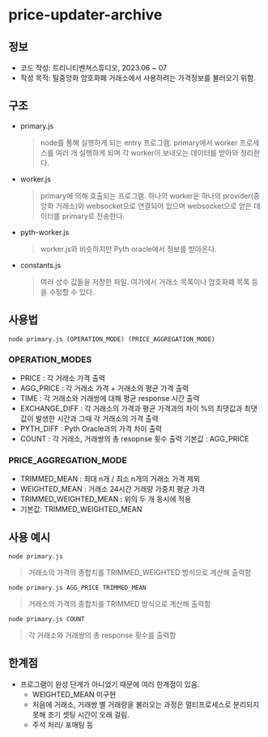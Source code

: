 # price-updater-archive
## 정보
- 코드 작성: 트리니티벤쳐스튜디오, 2023.06 ~ 07
- 작성 목적: 탈중앙화 암호화폐 거래소에서 사용하려는 가격정보를 불러오기 위함.
## 구조
- primary.js
  >node를 통해 실행하게 되는 entry 프로그램. primary에서 worker 프로세스를 여러 개 실행하게 되며 각 worker이 보내오는 데이터를 받아와 정리한다.

- worker.js
  >primary에 의해 호출되는 프로그램. 하나의 worker은 하나의 provider(중앙화 거래소)와 websocket으로 연결되어 있으며 websocket으로 얻은 데이터를 primary로 전송한다.

- pyth-worker.js
  >worker.js와 비슷하지만 Pyth oracle에서 정보를 받아온다.

- constants.js
  >여러 상수 값들을 저장한 파일. 여기에서 거래소 목록이나 암호화폐 목록 등을 수정할 수 있다.
## 사용법
```
node primary.js (OPERATION_MODE) (PRICE_AGGREGATION_MODE)
```
### OPERATION_MODES
- PRICE : 각 거래소 가격 출력
- AGG_PRICE : 각 거래소 가격 + 거래소의 평균 가격 출력
- TIME : 각 거래소와 거래쌍에 대해 평균 response 시간 출력 
- EXCHANGE_DIFF : 각 거래소의 가격과 평균 가격과의 차이 %의 최댓값과 최댓값이 발생한 시간과 그때 각 거래소의 가격 출력
- PYTH_DIFF : Pyth Oracle과의 가격 차이 출력
- COUNT : 각 거래소, 거래쌍의 총 resopnse 횟수 출력
기본값 : AGG_PRICE

### PRICE_AGGREGATION_MODE
- TRIMMED_MEAN : 최대 n개 / 최소 n개의 거래소 가격 제외
- WEIGHTED_MEAN : 거래소 24시간 거래량 가중치 평균 가격
- TRIMMED_WEIGHTED_MEAN : 위의 두 개 동시에 적용
- 기본값: TRIMMED_WEIGHTED_MEAN

## 사용 예시

```
node primary.js
```
>거래소의 가격의 종합치를 TRIMMED_WEIGHTED 방식으로 계산해 출력함

```
node primary.js AGG_PRICE TRIMMED_MEAN
```
  >거래소의 가격의 종합치를 TRIMMED 방식으로 계산해 출력함
  ```
node primary.js COUNT
```
  >각 거래소와 거래쌍의 총 response 횟수를 출력함
## 한계점
- 프로그램이 완성 단계가 아니었기 때문에 여러 한계점이 있음.
  - WEIGHTED_MEAN 미구현
  - 처음에 거래소, 거래쌍 별 거래량을 불러오는 과정은 멀티프로세스로 분리되지 못해 초기 셋팅 시간이 오래 걸림.
  - 주석 처리/ 포매팅 등
